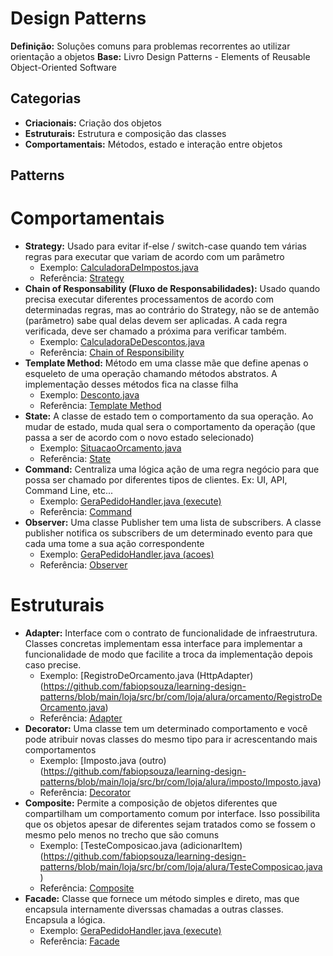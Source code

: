 # Design Patterns

**Definição:** Soluções comuns para problemas recorrentes ao utilizar orientação a objetos
**Base:** Livro Design Patterns - Elements of Reusable Object-Oriented Software

## Categorias

- **Criacionais:** Criação dos objetos
- **Estruturais:** Estrutura e composição das classes
- **Comportamentais:** Métodos, estado e interação entre objetos

## Patterns

# Comportamentais

- **Strategy:** Usado para evitar if-else / switch-case quando tem várias regras para executar que variam de acordo com um parâmetro
  - Exemplo: [CalculadoraDeImpostos.java](https://github.com/fabiopsouza/learning-design-patterns/blob/main/loja/src/br/com/loja/alura/imposto/CalculadoraDeImpostos.java)
  - Referência: [Strategy](https://refactoring.guru/pt-br/design-patterns/strategy)
- **Chain of Responsability (Fluxo de Responsabilidades):** Usado quando precisa executar diferentes processamentos de acordo com determinadas regras, mas ao contrário do Strategy, não se de antemão (parâmetro) sabe qual delas devem ser aplicadas. A cada regra verificada, deve ser chamado a próxima para verificar também. 
  - Exemplo: [CalculadoraDeDescontos.java](https://github.com/fabiopsouza/learning-design-patterns/blob/main/loja/src/br/com/loja/alura/desconto/CalculadoraDeDescontos.java)
  - Referência: [Chain of Responsibility](https://refactoring.guru/design-patterns/chain-of-responsibility)
- **Template Method:** Método em uma classe mãe que define apenas o esqueleto de uma operação chamando métodos abstratos. A implementação desses métodos fica na classe filha
	- Exemplo: [Desconto.java](https://github.com/fabiopsouza/learning-design-patterns/blob/main/loja/src/br/com/loja/alura/desconto/Desconto.java)
	- Referência: [Template Method](https://refactoring.guru/pt-br/design-patterns/template-method)
- **State:** A classe de estado tem o comportamento da sua operação. Ao mudar de estado, muda qual sera o comportamento da operação (que passa a ser de acordo com o novo estado selecionado)
	- Exemplo: [SituacaoOrcamento.java](https://github.com/fabiopsouza/learning-design-patterns/blob/main/loja/src/br/com/loja/alura/orcamento/situacao/SituacaoOrcamento.java)
	- Referência: [State](https://refactoring.guru/pt-br/design-patterns/state)
- **Command:** Centraliza uma lógica ação de uma regra negócio para que possa ser chamado por diferentes tipos de clientes. Ex: UI, API, Command Line, etc...
	- Exemplo: [GeraPedidoHandler.java (execute)](https://github.com/fabiopsouza/learning-design-patterns/blob/main/loja/src/br/com/loja/alura/pedido/GeraPedidoHandler.java)
	- Referência: [Command](https://refactoring.guru/pt-br/design-patterns/command)
- **Observer:** Uma classe Publisher tem uma lista de subscribers. A classe publisher notifica os subscribers de um determinado evento para que cada uma tome a sua ação correspondente
	- Exemplo: [GeraPedidoHandler.java (acoes)](https://github.com/fabiopsouza/learning-design-patterns/blob/main/loja/src/br/com/loja/alura/pedido/GeraPedidoHandler.java)
	- Referência: [Observer](https://refactoring.guru/pt-br/design-patterns/observer)

# Estruturais

- **Adapter:** Interface com o contrato de funcionalidade de infraestrutura. Classes concretas implementam essa interface para implementar a funcionalidade de modo que facilite a troca da implementação depois caso precise.
	- Exemplo: [RegistroDeOrcamento.java (HttpAdapter)(https://github.com/fabiopsouza/learning-design-patterns/blob/main/loja/src/br/com/loja/alura/orcamento/RegistroDeOrcamento.java)
	- Referência: [Adapter](https://refactoring.guru/pt-br/design-patterns/adapter)
- **Decorator:** Uma classe tem um determinado comportamento e você pode atribuir novas classes do mesmo tipo para ir acrescentando mais comportamentos
	- Exemplo: [Imposto.java (outro)(https://github.com/fabiopsouza/learning-design-patterns/blob/main/loja/src/br/com/loja/alura/imposto/Imposto.java)
	- Referência: [Decorator](https://refactoring.guru/pt-br/design-patterns/decorator)
- **Composite:** Permite a composição de objetos diferentes que compartilham um comportamento comum por interface. Isso possibilita que os objetos apesar de diferentes sejam tratados como se fossem o mesmo pelo menos no trecho que são comuns
	- Exemplo: [TesteComposicao.java (adicionarItem)(https://github.com/fabiopsouza/learning-design-patterns/blob/main/loja/src/br/com/loja/alura/TesteComposicao.java)
	- Referência: [Composite](https://refactoring.guru/pt-br/design-patterns/composite)
- **Facade:** Classe que fornece um método simples e direto, mas que encapsula internamente diverssas chamadas a outras classes. Encapsula a lógica.
	- Exemplo: [GeraPedidoHandler.java (execute)](https://github.com/fabiopsouza/learning-design-patterns/blob/main/loja/src/br/com/loja/alura/pedido/GeraPedidoHandler.java)
	- Referência: [Facade](https://refactoring.guru/pt-br/design-patterns/facade)
